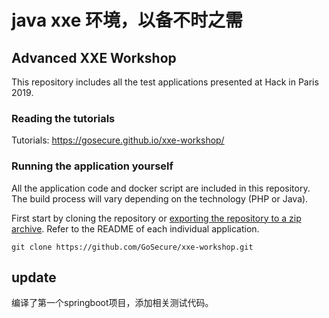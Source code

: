 # java xxe 环境，以备不时之需

## Advanced XXE Workshop

This repository includes all the test applications presented at Hack in Paris 2019.

### Reading the tutorials

Tutorials: https://gosecure.github.io/xxe-workshop/

### Running the application yourself

All the application code and docker script are included in this repository. The build process will vary depending on the technology (PHP or Java).

First start by cloning the repository or [exporting the repository to a zip archive](https://github.com/GoSecure/template-injection-workshop/archive/master.zip). Refer to the README of each individual application.

```
git clone https://github.com/GoSecure/xxe-workshop.git
```

## update
 编译了第一个springboot项目，添加相关测试代码。
